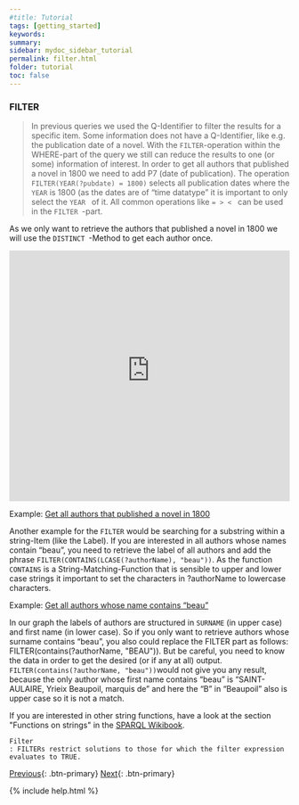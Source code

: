 ```yaml
---
#title: Tutorial
tags: [getting_started]
keywords:
summary:
sidebar: mydoc_sidebar_tutorial
permalink: filter.html
folder: tutorial
toc: false
---
```


### **FILTER**

> In previous queries we used the Q-Identifier to filter the results for a specific item. Some information does not have a Q-Identifier, like e.g. the publication date of a novel. With the `FILTER`-operation within the WHERE-part of the query we still can reduce the results to one (or some) information of interest. In order to get all authors that published a novel in 1800 we need to add P7 (date of publication). The operation `FILTER(YEAR(?pubdate) = 1800)` selects all publication dates where the `YEAR` is 1800 (as the dates are of “time datatype” it is important to only select the `YEAR ` of it.
> All common operations like `= > < ` can be used in the `FILTER `-part.

As we only want to retrieve the authors that published a novel in 1800 we will use the `DISTINCT `-Method to get each author once.

<p><iframe  style="width:100%;max-width:100%;height:450px" frameborder="0" allowfullscreen src="https://query.mimotext.uni-trier.de/embed.html#%23%20Filter%20for%20all%20auhtors%20%20whose%20name%20contains%20%22beau%22%0Aprefix%20wd%3A%3Chttp%3A%2F%2Fdata.mimotext.uni-trier.de%2Fentity%2F%3E%0Aprefix%20wdt%3A%3Chttp%3A%2F%2Fdata.mimotext.uni-trier.de%2Fprop%2Fdirect%2F%3E%20%0ASELECT%20DISTINCT%20%3FauthorName%20%28YEAR%28%3Fpubdate%29%20as%20%3Fyear%29%0A%20WHERE%20%7B%0A%20%20%20%3Fwork%20wdt%3AP5%20%3Fauthor%3B%20wdt%3AP9%20%3Fpubdate.%20%23%20work%20has%20author%20and%20a%20publication%20date%0A%20%20%20%3Fauthor%20rdfs%3Alabel%20%3FauthorName%20.%20%23%20get%20author%20label%20%28not%20only%20Link%20to%20author%29%0A%20%20%20FILTER%28LANG%28%3FauthorName%29%20%3D%20%22en%22%29.%20%23%20other%20options%3A%20%22fr%22%2C%20%22de%22.%20Filter%20is%20needed%20as%20there%20is%20more%20than%20one%20label%20%28language%20dependent%29%0A%20%20%20FILTER%28YEAR%28%3Fpubdate%29%20%3D%201800%29%20%0A%20%20%20%23%20filter%20for%20the%20publication%20date%20of%20interest%0A%20%7D%20%0A" referrerpolicy="origin" sandbox="allow-scripts allow-same-origin allow-popups allow-forms"></iframe>
                </p>

Example: [Get all authors that published a novel in 1800](https://tinyurl.com/2cfajx6w)

Another example for the `FILTER` would be searching for a substring within a string-Item (like the Label). If you are interested in all authors whose names contain “beau”, you need to retrieve the label of all authors and add the phrase `FILTER(CONTAINS(LCASE(?authorName), "beau"))`.
As the function `CONTAINS` is a String-Matching-Function that is sensible to upper and lower case strings it important to set the characters in ?authorName to lowercase characters.

Example: [Get all authors whose name contains “beau”](https://tinyurl.com/2yqdlt4w)

In our graph the labels of authors are structured in `SURNAME` (in upper case) and first name (in lower case). So if you only want to retrieve authors whose surname contains “beau”, you also could replace the FILTER part as follows: FILTER(contains(?authorName, "BEAU")).
But be careful, you need to know the data in order to get the desired (or if any at all) output. `FILTER(contains(?authorName, "beau"))`would not give you any result, because the only author whose first name contains “beau” is “SAINT-AULAIRE, Yrieix Beaupoil, marquis de” and here the “B” in “Beaupoil” also is upper case so it is not a match.

If you are interested in other string functions, have a look at the section "Functions on strings" in the [SPARQL Wikibook](https://en.wikibooks.org/wiki/SPARQL/Expressions_and_Functions#Functions_on_strings).

```
Filter
: FILTERs restrict solutions to those for which the filter expression evaluates to TRUE.

```

[Previous](./limit.html){: .btn-primary} [Next](./optional.html){: .btn-primary}

<!-- {% include links.html %} -->

{% include help.html %}
